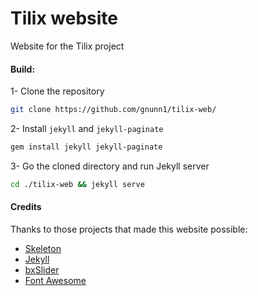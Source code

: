 # Tilix website
Website for the Tilix project

#### Build:
1- Clone the repository 
```bash
git clone https://github.com/gnunn1/tilix-web/
```
2- Install `jekyll` and `jekyll-paginate`
```bash
gem install jekyll jekyll-paginate
```
3- Go the cloned directory and run Jekyll server
```bash
cd ./tilix-web && jekyll serve
```

#### Credits
Thanks to those projects that made this website possible:
- [Skeleton](http://getskeleton.com/)
- [Jekyll](https://jekyllrb.com/)
- [bxSlider](http://bxslider.com/)
- [Font Awesome](http://fontawesome.io/)
